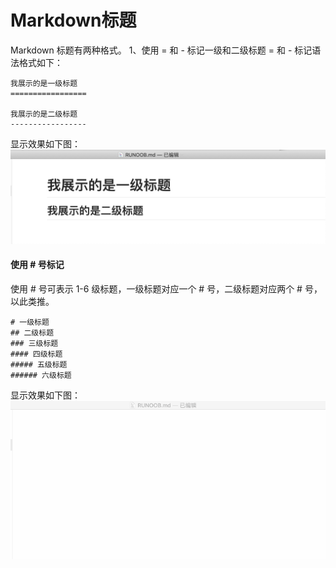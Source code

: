 # Markdown标题
Markdown 标题有两种格式。
1、使用 = 和 - 标记一级和二级标题
= 和 - 标记语法格式如下：
```
我展示的是一级标题
=================

我展示的是二级标题
-----------------
```
显示效果如下图：
![alt 属性文本](../pictures/markdown/title_1.jpg)

#### 使用 # 号标记
使用 # 号可表示 1-6 级标题，一级标题对应一个 # 号，二级标题对应两个 # 号，以此类推。

```
# 一级标题
## 二级标题
### 三级标题
#### 四级标题
##### 五级标题
###### 六级标题
```
显示效果如下图：
![alt 属性文本](../pictures/markdown/title_2.gif)
